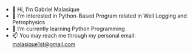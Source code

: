 - 👋 Hi, I’m Gabriel Malasique
- 👀 I’m interested in Python-Based Program related in Well Logging and Petrophysics 
- 🌱 I’m currently learning Python Programming
- 📫 You may reach me through my personal email: malasique1st@gmail.com

<!---
GMMalasique/GMMalasique is a ✨ special ✨ repository because its `README.md` (this file) appears on your GitHub profile.
You can click the Preview link to take a look at your changes.
--->
